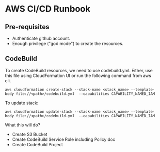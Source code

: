 # AWS CI/CD Runbook

## Pre-requisites

- Authenticate github account.
- Enough privilege ("god mode") to create the resources.  

## CodeBuild
To create CodeBuild resources, we need to use codebuild.yml. 
Either, use this file using CloudFormation UI or run the following command from aws cli. 

```
aws cloudformation create-stack --stack-name <stack_name> --template-body file://<path>/codebuild.yml  --capabilities CAPABILITY_NAMED_IAM
``` 

To update stack:

```
aws cloudformation update-stack --stack-name <stack_name> --template-body file://<path>/codebuild.yml  --capabilities CAPABILITY_NAMED_IAM
``` 

What this will do? 
- Create S3 Bucket
- Create CodeBuild Service Role including Policy doc
- Create CodeBuild Project
